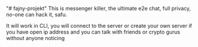 "# fajny-projekt" 
This is messenger killer, the ultimate e2e chat, full privacy, no-one can hack it, safu.

It will work in CLI, you will connect to the server or create your own server if you have open ip address and you can talk with friends or crypto gurus without anyone noticing